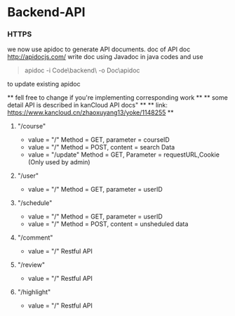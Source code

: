 # Backend-API

### HTTPS
we now use apidoc to generate API documents.
doc of API doc http://apidocjs.com/
write doc using Javadoc in java codes and use 
> apidoc -i Code\backend\ -o Doc\apidoc 

to update existing apidoc

** fell free to change if you're implementing corresponding work **
** some detail API is described in kanCloud API docs" **
** link: https://www.kancloud.cn/zhaoxuyang13/yoke/1148255 **

1. "/course"
    * value = "/" Method = GET, parameter = courseID 
    * value = "/" Method = POST, content = search Data
    * value = "/update" Method = GET, Parameter = requestURL,Cookie  (Only used by admin)

2. "/user"
    * value = "/" Method = GET, parameter = userID

3. "/schedule"
    * value = "/" Method = GET, parameter = userID
    * value = "/" Method = POST, content = unsheduled data
    
4. "/comment"
    * value = "/" Restful API

5. "/review"
    * value = "/" Restful API

6. "/highlight"
    * value = "/" Restful API    